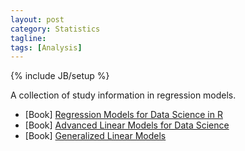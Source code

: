 ```yaml
---
layout: post
category: Statistics
tagline: 
tags: [Analysis]
---
```

{% include JB/setup %}

A collection of study information in regression models.


* [Book] [Regression Models for Data Science in R](https://leanpub.com/regmods)
* [Book] [Advanced Linear Models for Data Science](https://leanpub.com/lm) 
* [Book] [Generalized Linear Models](https://www.jstor.org/stable/2344614) 
